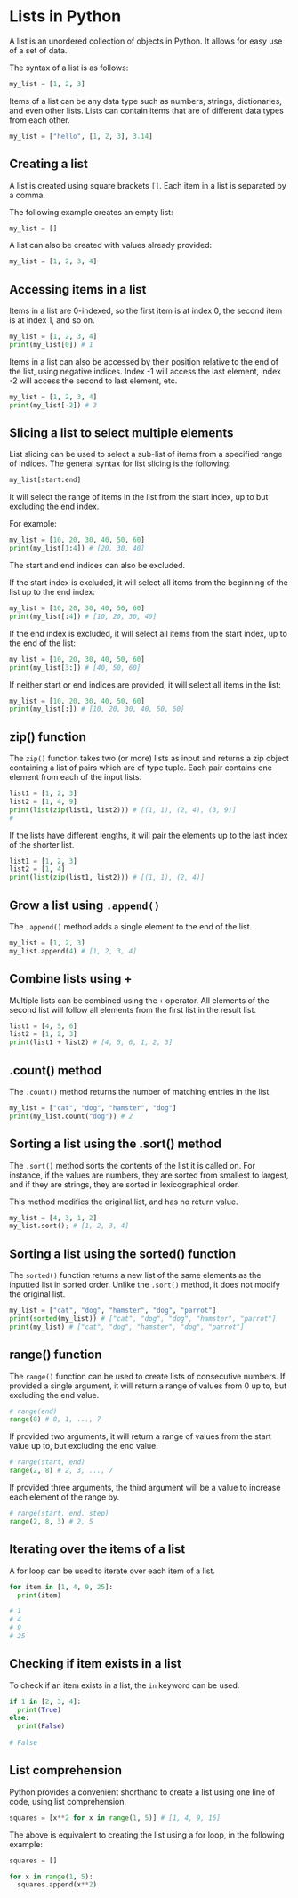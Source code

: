 # Lists in Python

A list is an unordered collection of objects in Python. It allows for easy use of a set of data.

The syntax of a list is as follows:
```py
my_list = [1, 2, 3]
```

Items of a list can be any data type such as numbers, strings, dictionaries, and even other lists. Lists can contain items that are of different data types from each other.
```py
my_list = ["hello", [1, 2, 3], 3.14]
```

## Creating a list
A list is created using square brackets `[]`. Each item in a list is separated by a comma. 

The following example creates an empty list:
```py
my_list = []
```

A list can also be created with values already provided:
```py
my_list = [1, 2, 3, 4]
```

## Accessing items in a list
Items in a list are 0-indexed, so the first item is at index 0, the second item is at index 1, and so on.
```py
my_list = [1, 2, 3, 4]
print(my_list[0]) # 1
```

Items in a list can also be accessed by their position relative to the end of the list, using negative indices. Index -1 will access the last element, index -2 will access the second to last element, etc.
```py
my_list = [1, 2, 3, 4]
print(my_list[-2]) # 3
```

## Slicing a list to select multiple elements
List slicing can be used to select a sub-list of items from a specified range of indices. The general syntax for list slicing is the following:

```py
my_list[start:end]
```

It will select the range of items in the list from the start index, up to but excluding the end index.

For example:
```py
my_list = [10, 20, 30, 40, 50, 60]
print(my_list[1:4]) # [20, 30, 40]
```

The start and end indices can also be excluded.

If the start index is excluded, it will select all items from the beginning of the list up to the end index:
```py
my_list = [10, 20, 30, 40, 50, 60]
print(my_list[:4]) # [10, 20, 30, 40]
```

If the end index is excluded, it will select all items from the start index, up to the end of the list:
```py
my_list = [10, 20, 30, 40, 50, 60]
print(my_list[3:]) # [40, 50, 60]
```

If neither start or end indices are provided, it will select all items in the list:
```py
my_list = [10, 20, 30, 40, 50, 60]
print(my_list[:]) # [10, 20, 30, 40, 50, 60]
```

## zip() function
The `zip()` function takes two (or more) lists as input and returns a zip object containing a list of pairs which are of type tuple. Each pair contains one element from each of the input lists.
```py
list1 = [1, 2, 3]
list2 = [1, 4, 9]
print(list(zip(list1, list2))) # [(1, 1), (2, 4), (3, 9)]
# 
```

If the lists have different lengths, it will pair the elements up to the last index of the shorter list.
```py
list1 = [1, 2, 3]
list2 = [1, 4]
print(list(zip(list1, list2))) # [(1, 1), (2, 4)]
```

## Grow a list using `.append()`
The `.append()` method adds a single element to the end of the list.
```py
my_list = [1, 2, 3]
my_list.append(4) # [1, 2, 3, 4]
```

## Combine lists using +
Multiple lists can be combined using the `+` operator. All elements of the second list will follow all elements from the first list in the result list.
```py
list1 = [4, 5, 6]
list2 = [1, 2, 3]
print(list1 + list2) # [4, 5, 6, 1, 2, 3]
```

## .count() method
The `.count()` method returns the number of matching entries in the list.
```py
my_list = ["cat", "dog", "hamster", "dog"]
print(my_list.count("dog")) # 2
```

## Sorting a list using the .sort() method
The `.sort()` method sorts the contents of the list it is called on. For instance, if the values are numbers, they are sorted from smallest to largest, and if they are strings, they are sorted in lexicographical order.

This method modifies the original list, and has no return value.
```py
my_list = [4, 3, 1, 2]
my_list.sort(); # [1, 2, 3, 4]
```

## Sorting a list using the sorted() function
The `sorted()` function returns a new list of the same elements as the inputted list in sorted order. Unlike the `.sort()` method, it does not modify the original list.

```py
my_list = ["cat", "dog", "hamster", "dog", "parrot"]
print(sorted(my_list)) # ["cat", "dog", "dog", "hamster", "parrot"]
print(my_list) # ["cat", "dog", "hamster", "dog", "parrot"]
```

## range() function
The `range()` function can be used to create lists of consecutive numbers.
If provided a single argument, it will return a range of values from 0 up to, but excluding the end value.
```py
# range(end)
range(8) # 0, 1, ..., 7
```

If provided two arguments, it will return a range of values from the start value up to, but excluding the end value.
```py
# range(start, end)
range(2, 8) # 2, 3, ..., 7
```

If provided three arguments, the third argument will be a value to increase each element of the range by.
```py
# range(start, end, step)
range(2, 8, 3) # 2, 5
```

## Iterating over the items of a list
A for loop can be used to iterate over each item of a list.
```py
for item in [1, 4, 9, 25]:
  print(item)

# 1
# 4
# 9
# 25
```

## Checking if item exists in a list
To check if an item exists in a list, the `in` keyword can be used.
```py
if 1 in [2, 3, 4]:
  print(True)
else:
  print(False)
  
# False
```

## List comprehension
Python provides a convenient shorthand to create a list using one line of code, using list comprehension.
```py
squares = [x**2 for x in range(1, 5)] # [1, 4, 9, 16]
```

The above is equivalent to creating the list using a for loop, in the following example:
```py
squares = []

for x in range(1, 5):
  squares.append(x**2)
```
